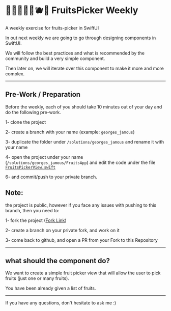# 🍎🍌🍊🥝🥑🫐🥥 FruitsPicker Weekly 

A weekly exercise for fruits-picker in SwiftUI

In out next weekly we are going to go through designing components in SwiftUI.

We will follow the best practices and what is recommended by the community and build a very simple component.

Then later on, we will iterate over this component to make it more and more complex.

---

## Pre-Work / Preparation

Before the weekly, each of you should take 10 minutes out of your day and do the following pre-work.

1- clone the project

2- create a branch with your name (example: `georges_jamous`)

3- duplicate the folder under `/solutions/georges_jamous` and rename it with your name

4- open the project under your name (`/solutions/georges_jamous/FruitsApp`) and edit the code under the file [`FruitsPickerView.swift`](https://github.com/georgesjamous/FruitsPickerWeekly/blob/main/solutions/georges_jamous/FruitsApp/FruitsApp/FruitsPickerView.swift)

6- and commit/push to your private branch.

## Note:

the project is public, however if you face any issues with pushing to this branch, then you need to:

1- fork the project ([Fork Link](https://github.com/georgesjamous/FruitsPickerWeekly/fork))

2- create a branch on your private fork, and work on it

3- come back to github, and open a PR from your Fork to this Repository

---

## what should the component do?

We want to create a simple fruit picker view that will allow the user to pick fruits (just one or many fruits).

You have been already given a list of fruits.

---

If you have any questions, don't hesitate to ask me :)
